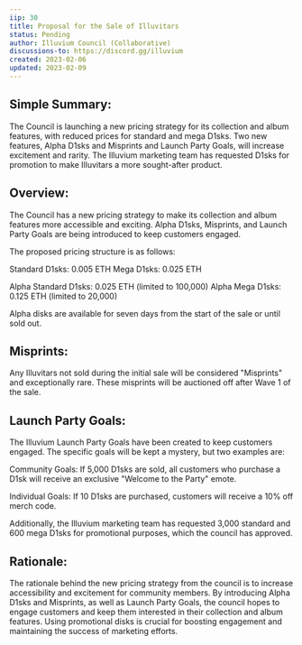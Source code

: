 ```yaml
---
iip: 30
title: Proposal for the Sale of Illuvitars
status: Pending
author: Illuvium Council (Collaborative)
discussions-to: https://discord.gg/illuvium
created: 2023-02-06
updated: 2023-02-09
---
```


## Simple Summary:

The Council is launching a new pricing strategy for its collection and album features, with reduced prices for standard and mega D1sks. Two new features, Alpha D1sks and Misprints and Launch Party Goals, will increase excitement and rarity. The Illuvium marketing team has requested D1sks for promotion to make Illuvitars a more sought-after product.

## Overview:

The Council has a new pricing strategy to make its collection and album features more accessible and exciting. Alpha D1sks, Misprints, and Launch Party Goals are being introduced to keep customers engaged.

The proposed pricing structure is as follows:

Standard D1sks: 0.005 ETH
Mega D1sks: 0.025 ETH

Alpha Standard D1sks: 0.025 ETH (limited to 100,000)
Alpha Mega D1sks: 0.125 ETH (limited to 20,000)

Alpha disks are available for seven days from the start of the sale or until sold out.

## Misprints: 

Any Illuvitars not sold during the initial sale will be considered "Misprints" and exceptionally rare. These misprints will be auctioned off after Wave 1 of the sale.

## Launch Party Goals: 
The Illuvium Launch Party Goals have been created to keep customers engaged. The specific goals will be kept a mystery, but two examples are:

Community Goals: If 5,000 D1sks are sold, all customers who purchase a D1sk will receive an exclusive "Welcome to the Party" emote.

Individual Goals: If 10 D1sks are purchased, customers will receive a 10% off merch code.

Additionally, the Illuvium marketing team has requested 3,000 standard and 600 mega D1sks for promotional purposes, which the council has approved.

## Rationale:

The rationale behind the new pricing strategy from the council is to increase accessibility and excitement for community members. By introducing Alpha D1sks and Misprints, as well as Launch Party Goals, the council hopes to engage customers and keep them interested in their collection and album features. Using promotional disks is crucial for boosting engagement and maintaining the success of marketing efforts.
